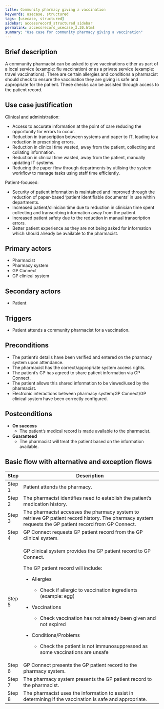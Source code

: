 ```yaml
---
title: Community pharmacy giving a vaccination
keywords: usecase, structured
tags: [usecase, structured] 
sidebar: accessrecord_structured_sidebar
permalink: accessrecord_usecase_3.20.html
summary: "Use case for community pharmacy giving a vaccination"
---
```


## Brief description
A community pharmacist can be asked to give vaccinations either as part of a local service (example: flu vaccination) or as a private service (example: travel vaccinations). There are certain allergies and conditions a pharmacist should check to ensure the vaccination they are giving is safe and appropriate for the patient. These checks can be assisted through access to the patient record. 

## Use case justification
Clinical and administration:
-   Access to accurate information at the point of care reducing the opportunity for errors to occur.
-   Reduction in transcription between systems and paper to IT, leading to a reduction in prescribing errors.
-   Reduction in clinical time wasted, away from the patient, collecting and collating information.
-   Reduction in clinical time wasted, away from the patient, manually updating IT systems.
-   Reducing the paper flow through departments by utilising the system workflow to manage tasks using staff time efficiently.

Patient-focused:
-   Security of patient information is maintained and improved through the reduction of paper-based ‘patient identifiable documents’ in use within departments.
-   Increased patient/clinician time due to reduction in clinician time spent collecting and transcribing information away from the patient.
-   Increased patient safety due to the reduction in manual transcription errors.
-   Better patient experience as they are not being asked for information which should already be available to the pharmacist.

## Primary actors
-   Pharmacist
-   Pharmacy system
-   GP Connect
-   GP clinical system

## Secondary actors
-   Patient

## Triggers
-   Patient attends a community pharmacist for a vaccination.

## Preconditions
-   The patient’s details have been verified and entered on the pharmacy system upon attendance.
-   The pharmacist has the correct/appropriate system access rights.
-   The patient’s GP has agreed to share patient information via GP Connect.
-   The patient allows this shared information to be viewed/used by the pharmacist.
-   Electronic interactions between pharmacy system/GP Connect/GP clinical system have been correctly configured.

## Postconditions
-   **On success**
    - The patient’s medical record is made available to the pharmacist.
-   **Guaranteed**
    - The pharmacist will treat the patient based on the information available.

## Basic flow with alternative and exception flows

<table>
<thead>
<tr class="header">
<th style="width:10%">Step</th>
<th>Description</th>
</tr>
</thead>
<tbody>
<tr class="odd">
<td>Step 1</td>
<td>Patient attends the pharmacy.</td>
</tr>
<tr class="even">
<td>Step 2</td>
<td>The pharmacist identifies need to establish the patient’s medication history.</td>
</tr>
<tr class="odd">
<td>Step 3</td>
<td>The pharmacist accesses the pharmacy system to retrieve GP patient record history. The pharmacy system requests the GP patient record from GP Connect.</td>
</tr>
<tr class="even">
<td>Step 4</td>
<td>GP Connect requests GP patient record from the GP clinical system.</td>
</tr>
<tr class="odd">
<td>Step 5</td>
<td><p>GP clinical system provides the GP patient record to GP Connect.</p>
<p>The GP patient record will include:</p>
<ul>
<li><p>Allergies</p>
<ul>
<li><p>Check if allergic to vaccination ingredients (example: egg)</p></li>
</ul></li>
<li><p>Vaccinations</p>
<ul>
<li><p>Check vaccination has not already been given and not expired</p></li>
</ul></li>
<li><p>Conditions/Problems</p>
<ul>
<li><p>Check the patient is not immunosuppressed as some vaccinations are unsafe</p></li>
</ul></li>
</ul></td>
</tr>
<tr class="even">
<td>Step 6</td>
<td>GP Connect presents the GP patient record to the pharmacy system.</td>
</tr>
<tr class="odd">
<td>Step 7</td>
<td>The pharmacy system presents the GP patient record to the pharmacist.</td>
</tr>
<tr class="even">
<td>Step 8</td>
<td>The pharmacist uses the information to assist in determining if the vaccination is safe and appropriate.</td>
</tr>
</tbody>
</table>
